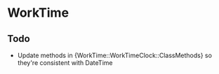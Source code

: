 # WorkTime

## Todo

* Update methods in {WorkTime::WorkTimeClock::ClassMethods} so they're consistent with DateTime

